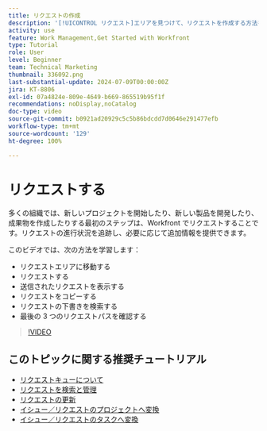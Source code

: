 ```yaml
---
title: リクエストの作成
description: '[!UICONTROL リクエスト]エリアを見つけて、リクエストを作成する方法を説明します。送信されたリクエストと下書きのリクエストを表示する方法を説明します。'
activity: use
feature: Work Management,Get Started with Workfront
type: Tutorial
role: User
level: Beginner
team: Technical Marketing
thumbnail: 336092.png
last-substantial-update: 2024-07-09T00:00:00Z
jira: KT-8806
exl-id: 07a4824e-809e-4649-b669-865519b95f1f
recommendations: noDisplay,noCatalog
doc-type: video
source-git-commit: b0921ad20929c5c5b86bdcdd7d0646e291477efb
workflow-type: tm+mt
source-wordcount: '129'
ht-degree: 100%

---
```


# リクエストする

多くの組織では、新しいプロジェクトを開始したり、新しい製品を開発したり、成果物を作成したりする最初のステップは、Workfront でリクエストすることです。リクエストの進行状況を追跡し、必要に応じて追加情報を提供できます。

このビデオでは、次の方法を学習します：

* リクエストエリアに移動する
* リクエストする
* 送信されたリクエストを表示する
* リクエストをコピーする
* リクエストの下書きを検索する
* 最後の 3 つのリクエストパスを確認する

>[!VIDEO](https://video.tv.adobe.com/v/336092/?quality=12&learn=on)

## このトピックに関する推奨チュートリアル

* [リクエストキューについて](/help/manage-work/request-queues/understand-request-queues.md)
* [リクエストを検索と管理](/help/manage-work/issues-requests/find-requests.md)
* [リクエストの更新](/help/manage-work/issues-requests/update-a-request.md)
* [イシュー／リクエストのプロジェクトへ変換](/help/manage-work/issues-requests/create-a-project-from-a-request.md)
* [イシュー／リクエストのタスクへ変換](/help/manage-work/issues-requests/convert-issues-to-other-work-items.md)
